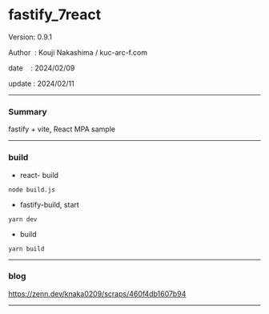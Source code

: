 ﻿# fastify_7react

 Version: 0.9.1

 Author  : Kouji Nakashima / kuc-arc-f.com

 date    : 2024/02/09   

 update  : 2024/02/11 

***
### Summary

fastify + vite, React MPA sample

***
### build
* react- build
```
node build.js
```
* fastify-build, start
```
yarn dev
```
* build
```
yarn build
```

***
### blog 

https://zenn.dev/knaka0209/scraps/460f4db1607b94

***

